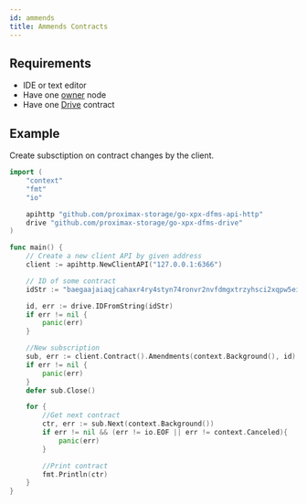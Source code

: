 ```yaml
---
id: ammends
title: Ammends Contracts
---
```


## Requirements

- IDE or text editor
- Have one [owner](../../roles/owner.md) node
- Have one [Drive](../../built_in_features/drive/overview.md) contract

## Example

Create subsctiption on contract changes by the client.

```go
import (
    "context"
    "fmt"
    "io"

    apihttp "github.com/proximax-storage/go-xpx-dfms-api-http"
    drive "github.com/proximax-storage/go-xpx-dfms-drive"
)

func main() {
    // Create a new client API by given address
    client := apihttp.NewClientAPI("127.0.0.1:6366")

    // ID of some contract
    idStr := "baegaajaiaqjcahaxr4ry4styn74ronvr2nvfdmgxtrzyhsci2xqpw5eisrisrgn5"

    id, err := drive.IDFromString(idStr)
    if err != nil {
        panic(err)
    }

    //New subscription
    sub, err := client.Contract().Amendments(context.Background(), id)
    if err != nil {
        panic(err)
    }
    defer sub.Close()

    for {
        //Get next contract
        ctr, err := sub.Next(context.Background())
        if err != nil && (err != io.EOF || err != context.Canceled){
            panic(err)
        }

        //Print contract
        fmt.Println(ctr)
    }
}
```
